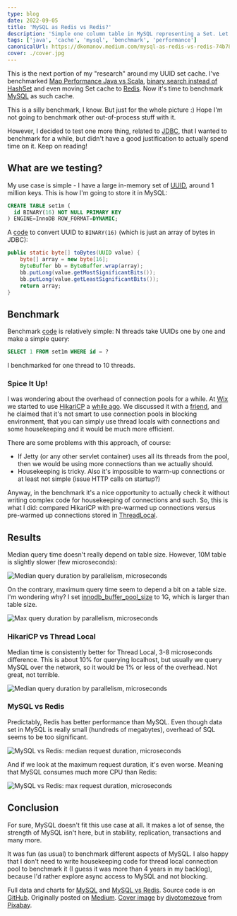 ```yaml
---
type: blog
date: 2022-09-05
title: 'MySQL as Redis vs Redis?'
description: 'Simple one column table in MySQL representing a Set. Let's benchmark it (against Redis)!'
tags: ['java', 'cache', 'mysql', 'benchmark', 'performance']
canonicalUrl: https://dkomanov.medium.com/mysql-as-redis-vs-redis-74b788af9c6f
cover: ./cover.jpg
---
```


This is the next portion of my "research" around my UUID set cache. I've benchmarked [Map Performance Java vs Scala](/p/map-performance-java-vs-scala), [binary search instead of HashSet](/p/replacing-hash-set-with-sorted-array-in-java) and even moving Set cache to [Redis](/p/ultimate-off-heap-hash-set-using-redis). Now it's time to benchmark [MySQL](https://www.mysql.com/) as such cache.

This is a silly benchmark, I know. But just for the whole picture :) Hope I'm not going to benchmark other out-of-process stuff with it.

However, I decided to test one more thing, related to [JDBC](https://en.wikipedia.org/wiki/Java_Database_Connectivity), that I wanted to benchmark for a while, but didn't have a good justification to actually spend time on it. Keep on reading!

## What are we testing?

My use case is simple - I have a large in-memory set of [UUID](https://cr.openjdk.java.net/~iris/se/17/latestSpec/api/java.base/java/util/UUID.html), around 1 million keys. This is how I'm going to store it in MySQL:
```sql
CREATE TABLE set1m (
  id BINARY(16) NOT NULL PRIMARY KEY
) ENGINE=InnoDB ROW_FORMAT=DYNAMIC;
```

A [code](https://github.com/dkomanov/stuff/blob/18457ede0177648f611fdce9e962c403e4ac2a21/src/com/komanov/mysql/hashset/UuidHelper.java#L10) to convert UUID to `BINARY(16)` (which is just an array of bytes in JDBC):

```java
public static byte[] toBytes(UUID value) {
    byte[] array = new byte[16];
    ByteBuffer bb = ByteBuffer.wrap(array);
    bb.putLong(value.getMostSignificantBits());
    bb.putLong(value.getLeastSignificantBits());
    return array;
}
```

## Benchmark

Benchmark [code](https://github.com/dkomanov/stuff/blob/18457ede0177648f611fdce9e962c403e4ac2a21/src/com/komanov/mysql/hashset/perf/PerfTester.java) is relatively simple: N threads take UUIDs one by one and make a simple query:

```sql
SELECT 1 FROM set1m WHERE id = ?
```

I benchmarked for one thread to 10 threads.


### Spice It Up!

I was wondering about the overhead of connection pools for a while. At [Wix](https://www.wix.com/) we started to use [HikariCP](https://github.com/brettwooldridge/HikariCP/) a [while ago](https://www.wix.engineering/post/how-does-hikaricp-compare-to-other-connection-pools). We discussed it with a [friend](https://twitter.com/nukemberg), and he claimed that it's not smart to use connection pools in blocking environment, that you can simply use thread locals with connections and some housekeeping and it would be much more efficient.

There are some problems with this approach, of course:
* If Jetty (or any other servlet container) uses all its threads from the pool, then we would be using more connections than we actually should.
* Housekeeping is tricky. Also it's impossible to warm-up connections or at least not simple (issue HTTP calls on startup?)

Anyway, in the benchmark it's a nice opportunity to actually check it without writing complex code for housekeeping of connections and such. So, this is what I did: compared HikariCP with pre-warmed up connections versus pre-warmed up connections stored in [ThreadLocal](https://docs.oracle.com/en/java/javase/17/docs/api/java.base/java/lang/ThreadLocal.html).

## Results

Median query time doesn't really depend on table size. However, 10M table is slightly slower (few microseconds):

![Median query duration by parallelism, microseconds](./all-sizes-median.png)

On the contrary, maximum query time seem to depend a bit on a table size. I'm wondering why? I set [innodb_buffer_pool_size](https://dev.mysql.com/doc/refman/8.0/en/innodb-parameters.html#sysvar_innodb_buffer_pool_size) to 1G, which is larger than table size.

![Max query duration by parallelism, microseconds](./all-sizes-max.png)

### HikariCP vs Thread Local

Median time is consistently better for Thread Local, 3-8 microseconds difference. This is about 10% for querying localhost, but usually we query MySQL over the network, so it would be 1% or less of the overhead. Not great, not terrible.

![Median query duration by parallelism, microseconds](./hikari-vs-thread-local.png)

### MySQL vs Redis

Predictably, Redis has better performance than MySQL. Even though data set in MySQL is really small (hundreds of megabytes), overhead of SQL seems to be too significant.

![MySQL vs Redis: median request duration, microseconds](./mysql-vs-redis-median.png)

And if we look at the maximum request duration, it's even worse. Meaning that MySQL consumes much more CPU than Redis:

![MySQL vs Redis: max request duration, microseconds](./mysql-vs-redis-max.png)

## Conclusion

For sure, MySQL doesn't fit this use case at all. It makes a lot of sense, the strength of MySQL isn't here, but in stability, replication, transactions and many more.

It was fun (as usual) to benchmark different aspects of MySQL. I also happy that I don't need to write housekeeping code for thread local connection pool to benchmark it (I guess it was more than 4 years in my backlog), because I'd rather explore async access to MySQL and not blocking.


Full data and charts for [MySQL](https://docs.google.com/spreadsheets/d/1KIqIylWCsy0pc6a9gTDzlckxCe3ppbMu3f7OaIlnnAg) and [MySQL vs Redis](https://docs.google.com/spreadsheets/d/1f4gG-muUXa_wYlLxlLMRUk4cRT8UQCfLxoGgza-Mv-k). Source code is on [GitHub](https://github.com/dkomanov/stuff/commit/30101587ec9ecaddcf0e0f706f4565b22e3d5739). Originally posted on [Medium](https://dkomanov.medium.com/mysql-as-redis-vs-redis-74b788af9c6f). [Cover image](https://pixabay.com/illustrations/truck-vehicle-transport-cut-off-6578684/) by [divotomezove](https://pixabay.com/users/divotomezove-1979640) from [Pixabay](https://pixabay.com/).
